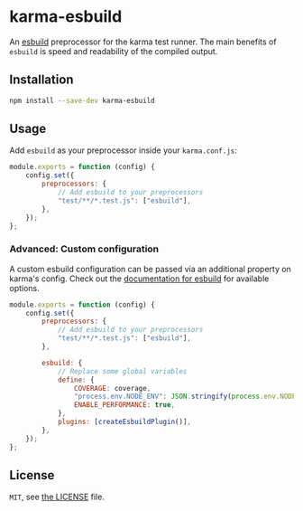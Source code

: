 # karma-esbuild

An [esbuild](https://github.com/evanw/esbuild) preprocessor for the karma test runner. The main benefits of `esbuild` is speed and readability of the compiled output.

## Installation

```bash
npm install --save-dev karma-esbuild
```

## Usage

Add `esbuild` as your preprocessor inside your `karma.conf.js`:

```js
module.exports = function (config) {
	config.set({
		preprocessors: {
			// Add esbuild to your preprocessors
			"test/**/*.test.js": ["esbuild"],
		},
	});
};
```

### Advanced: Custom configuration

A custom esbuild configuration can be passed via an additional property on karma's config. Check out the [documentation for esbuild](https://esbuild.github.io/api/) for available options.

```js
module.exports = function (config) {
	config.set({
		preprocessors: {
			// Add esbuild to your preprocessors
			"test/**/*.test.js": ["esbuild"],
		},

		esbuild: {
			// Replace some global variables
			define: {
				COVERAGE: coverage,
				"process.env.NODE_ENV": JSON.stringify(process.env.NODE_ENV || ""),
				ENABLE_PERFORMANCE: true,
			},
			plugins: [createEsbuildPlugin()],
		},
	});
};
```

## License

`MIT`, see [the LICENSE](./LICENSE) file.
